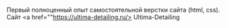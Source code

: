 Первый полноценный опыт самостоятельной верстки сайта (html, css).
Сайт <a href=""https://ultima-detailing.ru/> Ultima-Detailing </a>
